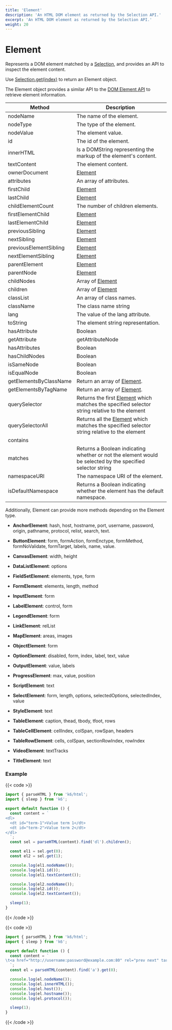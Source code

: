 ```yaml
---
title: 'Element'
description: 'An HTML DOM element as returned by the Selection API.'
excerpt: 'An HTML DOM element as returned by the Selection API.'
weight: 20
---
```


# Element

Represents a DOM element matched by a [Selection](/docs/k6/<K6_VERSION>/javascript-api/k6-html/selection),
and provides an API to inspect the element content.

Use [Selection.get(index)](/docs/k6/<K6_VERSION>/javascript-api/k6-html/selection/selection-get) to return an Element object.

The Element object provides a similar API to the [DOM Element API](https://developer.mozilla.org/en-US/Web/API/Element) to retrieve element information.

| Method                 | Description                                                                                                                                              |
| ---------------------- | -------------------------------------------------------------------------------------------------------------------------------------------------------- |
| nodeName               | The name of the element.                                                                                                                                 |
| nodeType               | The type of the element.                                                                                                                                 |
| nodeValue              | The element value.                                                                                                                                       |
| id                     | The id of the element.                                                                                                                                   |
| innerHTML              | Is a DOMString representing the markup of the element's content.                                                                                         |
| textContent            | The element content.                                                                                                                                     |
| ownerDocument          | [Element](/docs/k6/<K6_VERSION>/javascript-api/k6-html/element)                                                                                      |
| attributes             | An array of attributes.                                                                                                                                  |
| firstChild             | [Element](/docs/k6/<K6_VERSION>/javascript-api/k6-html/element)                                                                                      |
| lastChild              | [Element](/docs/k6/<K6_VERSION>/javascript-api/k6-html/element)                                                                                      |
| childElementCount      | The number of children elements.                                                                                                                         |
| firstElementChild      | [Element](/docs/k6/<K6_VERSION>/javascript-api/k6-html/element)                                                                                      |
| lastElementChild       | [Element](/docs/k6/<K6_VERSION>/javascript-api/k6-html/element)                                                                                      |
| previousSibling        | [Element](/docs/k6/<K6_VERSION>/javascript-api/k6-html/element)                                                                                      |
| nextSibling            | [Element](/docs/k6/<K6_VERSION>/javascript-api/k6-html/element)                                                                                      |
| previousElementSibling | [Element](/docs/k6/<K6_VERSION>/javascript-api/k6-html/element)                                                                                      |
| nextElementSibling     | [Element](/docs/k6/<K6_VERSION>/javascript-api/k6-html/element)                                                                                      |
| parentElement          | [Element](/docs/k6/<K6_VERSION>/javascript-api/k6-html/element)                                                                                      |
| parentNode             | [Element](/docs/k6/<K6_VERSION>/javascript-api/k6-html/element)                                                                                      |
| childNodes             | Array of [Element](/docs/k6/<K6_VERSION>/javascript-api/k6-html/element)                                                                              |
| children               | Array of [Element](/docs/k6/<K6_VERSION>/javascript-api/k6-html/element)                                                                              |
| classList              | An array of class names.                                                                                                                                 |
| className              | The class name string                                                                                                                                    |
| lang                   | The value of the lang attribute.                                                                                                                         |
| toString               | The element string representation.                                                                                                                       |
| hasAttribute           | Boolean                                                                                                                                                  |
| getAttribute           | getAttributeNode                                                                                                                                         |
| hasAttributes          | Boolean                                                                                                                                                  |
| hasChildNodes          | Boolean                                                                                                                                                  |
| isSameNode             | Boolean                                                                                                                                                  |
| isEqualNode            | Boolean                                                                                                                                                  |
| getElementsByClassName | Return an array of [Element](/docs/k6/<K6_VERSION>/javascript-api/k6-html/element).                                                                   |
| getElementsByTagName   | Return an array of [Element](/docs/k6/<K6_VERSION>/javascript-api/k6-html/element).                                                                   |
| querySelector          | Returns the first [Element](/docs/k6/<K6_VERSION>/javascript-api/k6-html/element) which matches the specified selector string relative to the element |
| querySelectorAll       | Returns all the [Element](/docs/k6/<K6_VERSION>/javascript-api/k6-html/element) which matches the specified selector string relative to the element   |
| contains               |                                                                                                                                                          |
| matches                | Returns a Boolean indicating whether or not the element would be selected by the specified selector string                                               |
| namespaceURI           | The namespace URI of the element.                                                                                                                        |
| isDefaultNamespace     | Returns a Boolean indicating whether the element has the default namespace.                                                                              |

Additionally, Element can provide more methods depending on the Element type.

- **AnchorElement**: hash, host, hostname, port, username, password, origin, pathname, protocol, relist, search, text.

- **ButtonElement**: form, formAction, formEnctype, formMethod, formNoValidate, formTarget, labels, name, value.

- **CanvasElement**: width, height

- **DataListElement**: options

- **FieldSetElement**: elements, type, form

- **FormElement**: elements, length, method

- **InputElement**: form

- **LabelElement**: control, form

- **LegendElement**: form

- **LinkElement**: relList

- **MapElement**: areas, images

- **ObjectElement**: form

- **OptionElement**: disabled, form, index, label, text, value

- **OutputElement**: value, labels

- **ProgressElement**: max, value, position

- **ScriptElement**: text

- **SelectElement**: form, length, options, selectedOptions, selectedIndex, value

- **StyleElement**: text

- **TableElement**: caption, thead, tbody, tfoot, rows

- **TableCellElement**: cellIndex, colSpan, rowSpan, headers

- **TableRowElement**: cells, colSpan, sectionRowIndex, rowIndex

- **VideoElement**: textTracks

- **TitleElement**: text

### Example

{{< code >}}

```javascript
import { parseHTML } from 'k6/html';
import { sleep } from 'k6';

export default function () {
  const content = `
<dl>
  <dt id="term-1">Value term 1</dt>
  <dt id="term-2">Value term 2</dt>
</dl>
  `;
  const sel = parseHTML(content).find('dl').children();

  const el1 = sel.get(0);
  const el2 = sel.get(1);

  console.log(el1.nodeName());
  console.log(el1.id());
  console.log(el1.textContent());

  console.log(el2.nodeName());
  console.log(el2.id());
  console.log(el2.textContent());

  sleep(1);
}
```

{{< /code >}}

{{< code >}}

```javascript
import { parseHTML } from 'k6/html';
import { sleep } from 'k6';

export default function () {
  const content = `
\t<a href="http://username:password@example.com:80" rel="prev next" target="_self" type="rare" accesskey="q" hreflang="en-US" media="print">6</a>
  `;
  const el = parseHTML(content).find('a').get(0);

  console.log(el.nodeName());
  console.log(el.innerHTML());
  console.log(el.host());
  console.log(el.hostname());
  console.log(el.protocol());

  sleep(1);
}
```

{{< /code >}}

